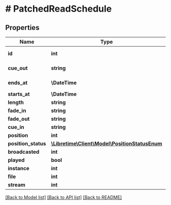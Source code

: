 # # PatchedReadSchedule

## Properties

Name | Type | Description | Notes
------------ | ------------- | ------------- | -------------
**id** | **int** |  | [optional] [readonly]
**cue_out** | **string** |  | [optional] [readonly]
**ends_at** | **\DateTime** |  | [optional] [readonly]
**starts_at** | **\DateTime** |  | [optional]
**length** | **string** |  | [optional]
**fade_in** | **string** |  | [optional]
**fade_out** | **string** |  | [optional]
**cue_in** | **string** |  | [optional]
**position** | **int** |  | [optional]
**position_status** | [**\Libretime\Client\Model\PositionStatusEnum**](PositionStatusEnum.md) |  | [optional]
**broadcasted** | **int** |  | [optional]
**played** | **bool** |  | [optional]
**instance** | **int** |  | [optional]
**file** | **int** |  | [optional]
**stream** | **int** |  | [optional]

[[Back to Model list]](../../README.md#models) [[Back to API list]](../../README.md#endpoints) [[Back to README]](../../README.md)
